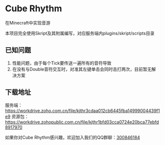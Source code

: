 # Cube Rhythm
在Minecraft中实现音游

本项目完全使用Skript及其附属编写，对应服务端内plugins/skript/scripts目录

## 已知问题
1. 性能问题，由于每个Tick要传送一遍所有的音符导致
2. 在没有与Double音符交互时，对准其左键单击会同时击打两次，目前暂无解决方案

## 下载地址
服务端：https://workdrive.zoho.com.cn/file/kjthr3cdaa012cb6445fba14999004439f1e9
资源包：https://workdrive.zohopublic.com.cn/file/kjthr1bfd03cca0724e20bca77ebfd8917970

如果你对Cube Rhythm感兴趣，欢迎加入我们的QQ群聊：[300846184](http://qm.qq.com/cgi-bin/qm/qr?_wv=1027&k=SgCNDOGEwRfCo1iKtLBknSuKhanpQmLZ&authKey=G7trk03ZTQeU7%2FDH6Ph89M%2FG5vrvkrSxO%2BtdFKwlmSeJOwlb4TjihMTWVtdoyqxI&noverify=0&group_code=300846184)
